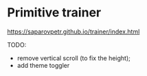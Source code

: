 # Primitive trainer

 https://saparovpetr.github.io/trainer/index.html


TODO:
- remove vertical scroll (to fix the height);
- add theme toggler
